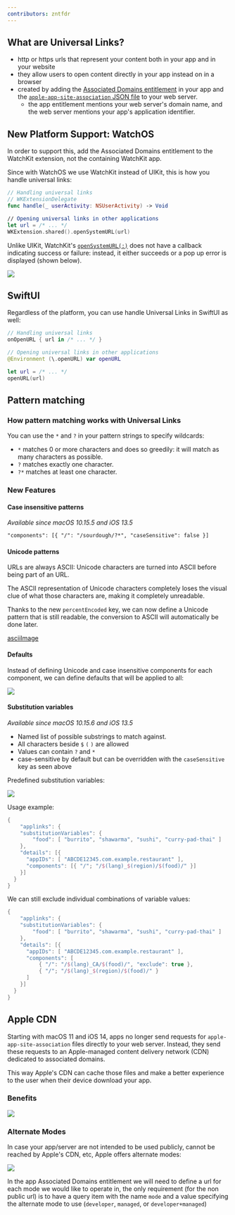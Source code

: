 ```yaml
---
contributors: zntfdr
---
```


## What are Universal Links?

- http or https urls that represent your content both in your app and in your website
- they allow users to open content directly in your app instead on in a browser
- created by adding the [Associated Domains entitlement][suppAssDomDoc] in your app and the [`apple-app-site-association` JSON file][suppAssDomDoc] to your web server.
  - the app entitlement mentions your web server's domain name, and the web server mentions your app's application identifier.

## New Platform Support: WatchOS

In order to support this, add the Associated Domains entitlement to the WatchKit extension, not the containing WatchKit app.

Since with WatchOS we use WatchKit instead of UIKit, this is how you handle universal links:

```swift
// Handling universal links
// WKExtensionDelegate 
func handle(_ userActivity: NSUserActivity) -> Void 

// Opening universal links in other applications
let url = /* ... */ 
WKExtension.shared().openSystemURL(url)
```

Unlike UIKit, WatchKit's [`openSystemURL(:)`][openSystemURLDoc] does not have a callback indicating success or failure: instead, it either succeeds or a pop up error is displayed (shown below).

![][errImage]

## SwiftUI

Regardless of the platform, you can use handle Universal Links in SwiftUI as well:

```swift
// Handling universal links 
onOpenURL { url in /* ... */ } 

// Opening universal links in other applications
@Environment (\.openURL) var openURL 

let url = /* ... */
openURL(url)
```

## Pattern matching

### How pattern matching works with Universal Links

You can use the `*` and `?` in your pattern strings to specify wildcards:

- `*` matches 0 or more characters and does so greedily: it will match as many characters as possible. 
- `?` matches exactly one character.
- `?*` matches at least one character.

### New Features

#### Case insensitive patterns

_Available since macOS 10.15.5 and iOS 13.5_

```xml
"components": [{ "/": "/sourdough/?*", "caseSensitive": false }] 
```

#### Unicode patterns

URLs are always ASCII: Unicode characters are turned into ASCII before being part of an URL.

The ASCII representation of Unicode characters completely loses the visual clue of what those characters are, making it completely unreadable.

Thanks to the new `percentEncoded` key, we can now define a Unicode pattern that is still readable, the conversion to ASCII will automatically be done later.

[asciiImage]

#### Defaults

Instead of defining Unicode and case insensitive components for each component, we can define defaults that will be applied to all:

![][defaultsImage]

#### Substitution variables

_Available since macOS 10.15.6 and iOS 13.5_

- Named list of possible substrings to match against. 
- All characters beside `$` `(` `)` are allowed
- Values can contain `?` and `*`
- case-sensitive by default but can be overridden with the `caseSensitive` key as seen above

Predefined substitution variables:

![][predImage]

Usage example:

```swift
{
	"applinks": { 
    "substitutionVariables": {
    	"food": [ "burrito", "shawarma", "sushi", "curry-pad-thai" ] 
  	}, 
    "details": [{
      "appIDs": [ "ABCDE12345.com.example.restaurant" ],
      "components": [{ "/"; "/$(lang)_$(region)/$(food)/" }]
    }]
  }
}
```

We can still exclude individual combinations of variable values:

```swift
{
	"applinks": { 
    "substitutionVariables": {
    	"food": [ "burrito", "shawarma", "sushi", "curry-pad-thai" ] 
  	}, 
    "details": [{
      "appIDs": [ "ABCDE12345.com.example.restaurant" ],
      "components": [
	      { "/": "/$(lang)_CA/$(food)/", "exclude": true }, 
	      { "/"; "/$(lang)_$(region)/$(food)/" }
      ]
    }]
  }
}
```

## Apple CDN

Starting with macOS 11 and iOS 14, apps no longer send requests for `apple-app-site-association` files directly to your web server. Instead, they send these requests to an Apple-managed content delivery network (CDN) dedicated to associated domains.

This way Apple's CDN can cache those files and make a better experience to the user when their device download your app.

### Benefits

![][beneImage]

### Alternate Modes

In case your app/server are not intended to be used publicly, cannot be reached by Apple's CDN, etc, Apple offers alternate modes:

![][altModesImage]

In the app Associated Domains entitlement we will need to define a url for each mode we would like to operate in, the only requirement (for the non public url) is to have a query item with the name `mode` and a value specifying the alternate mode to use (`developer`, `managed`, or `developer+managed`)

[suppAssDomDoc]: https://developer.apple.com/documentation/safariservices/supporting_associated_domains
[openSystemURLDoc]: https://developer.apple.com/documentation/watchkit/wkextension/1628224-opensystemurl

[errImage]:  ../../../images/notes/wwdc20/10098/err.png
[asciiImage]:  ../../../images/notes/wwdc20/10098/ascii.png
[defaultsImage]: ../../../images/notes/wwdc20/10098/defaults.png
[predImage]:  ../../../images/notes/wwdc20/10098/pred.png
[beneImage]:  ../../../images/notes/wwdc20/10098/bene.png
[altModesImage]: ../../../images/notes/wwdc20/10098/altModes.png